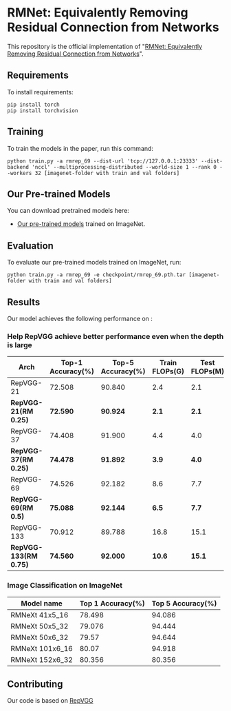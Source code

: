 # RMNet: Equivalently Removing Residual Connection from Networks

This repository is the official implementation of "[RMNet: Equivalently Removing Residual Connection from Networks](https://arxiv.org/abs/2111.00687)". 

## Requirements

To install requirements:

```setup
pip install torch
pip install torchvision
```

## Training

To train the models in the paper, run this command:

```train
python train.py -a rmrep_69 --dist-url 'tcp://127.0.0.1:23333' --dist-backend 'nccl' --multiprocessing-distributed --world-size 1 --rank 0 --workers 32 [imagenet-folder with train and val folders]
```

## Our Pre-trained Models

You can download pretrained models here:

- [Our pre-trained models](https://drive.google.com/drive/folders/1Mu3fXmZPm2EB9Bv17e41H3EfBOLlJYcw?usp=sharing) trained on ImageNet. 

## Evaluation

To evaluate our pre-trained models trained on ImageNet, run:

```eval
python train.py -a rmrep_69 -e checkpoint/rmrep_69.pth.tar [imagenet-folder with train and val folders]
```

## Results

Our model achieves the following performance on :

### Help RepVGG achieve better performance even when the depth is large
| Arch                    | Top-1 Accuracy(%) | Top-5 Accuracy(%) | Train FLOPs(G) | Test FLOPs(M) |
| ----------------------- | ----------------- | ----------------- | ----------- | ---------- |
| RepVGG-21               | 72.508            | 90.840            | 2.4         | 2.1        |
| **RepVGG-21(RM 0.25)**  | **72.590**        | **90.924**        | **2.1**     | **2.1**    |
| RepVGG-37               | 74.408            | 91.900            | 4.4         | 4.0        |
| **RepVGG-37(RM 0.25)**  | **74.478**        | **91.892**        | **3.9**     | **4.0**    |
| RepVGG-69               | 74.526            | 92.182            | 8.6         | 7.7        |
| **RepVGG-69(RM 0.5)**   | **75.088**        | **92.144**        | **6.5**     | **7.7**    |
| RepVGG-133              | 70.912            | 89.788            | 16.8        | 15.1       |
| **RepVGG-133(RM 0.75)** | **74.560**        | **92.000**        | **10.6**    | **15.1**   |


### Image Classification on ImageNet
| Model name         | Top 1 Accuracy(%)  | Top 5 Accuracy(%) |
| ------------------ |---------------- | -------------- |
| RMNeXt 41x5\_16  |     78.498   |      94.086 |
| RMNeXt 50x5\_32  |     79.076   |      94.444 |
| RMNeXt 50x6\_32  |     79.57    |      94.644 |
| RMNeXt 101x6\_16 |     80.07    |      94.918 |
| RMNeXt 152x6\_32 |     80.356   |      80.356 |



## Contributing

Our code is based on [RepVGG](https://github.com/DingXiaoH/RepVGG)
